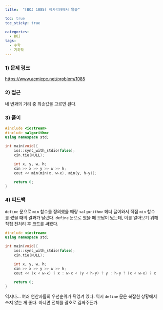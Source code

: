```yaml
---
title:  "[BOJ 1085] 직사각형에서 탈출"

toc: true
toc_sticky: true

categories:
  - BOJ
tags:
  - 수학
  - 기하학
---
```


### 1) 문제 링크

<https://www.acmicpc.net/problem/1085>

### 2) 접근

네 변과의 거리 중 최솟값을 고르면 된다.

### 3) 풀이

```cpp
#include <iostream>
#include <algorithm>
using namespace std;

int main(void){
    ios::sync_with_stdio(false);
    cin.tie(NULL);

    int x, y, w, h;
    cin >> x >> y >> w >> h;
    cout << min(min(x, w-x), min(y, h-y));

    return 0;
}
```


### 4) 피드백

```define``` 문으로 ```min``` 함수를 정의했을 때랑 ```<algorithm>``` 헤더 끌어와서 직접 ```min``` 함수를 썼을 때의 결과가 달랐다. ```define``` 문으로 했을 때 오답이 났는데, 이를 알아보기 위해 직접 전처리 후 코드를 써봤다.

```cpp
#include <iostream>
using namespace std;

int main(void){
    ios::sync_with_stdio(false);
    cin.tie(NULL);

    int x, y, w, h;
    cin >> x >> y >> w >> h;
    cout << (x < w-x) ? x : w-x < (y < h-y) ? y : h-y ? (x < w-x) ? x : w-x : (y < h-y) ? y : h-y;

    return 0;
}
```

역시나… 여러 연산자들의 우선순위가 뒤엉켜 있다. 역시 ```define``` 문은 복잡한 상황에서 쓰지 않는 게 좋다. 아니면 전체를 괄호로 감싸주든가.